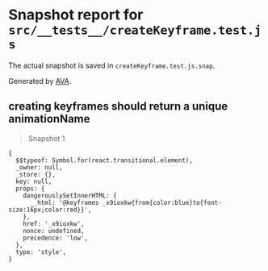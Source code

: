 # Snapshot report for `src/__tests__/createKeyframe.test.js`

The actual snapshot is saved in `createKeyframe.test.js.snap`.

Generated by [AVA](https://avajs.dev).

## creating keyframes should return a unique animationName

> Snapshot 1

    {
      $$typeof: Symbol.for(react.transitional.element),
      _owner: null,
      _store: {},
      key: null,
      props: {
        dangerouslySetInnerHTML: {
          __html: '@keyframes _x9ioxkw{from{color:blue}to{font-size:16px;color:red}}',
        },
        href: '_x9ioxkw',
        nonce: undefined,
        precedence: 'low',
      },
      type: 'style',
    }
